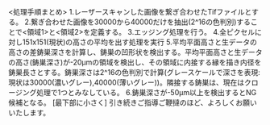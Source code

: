 <処理手順まとめ>
1.レーザースキャンした画像を繋ぎ合わせたTifファイルとする。
2.繋ぎ合わせた画像を30000から40000だけを抽出(2^16の色判別)することで<領域1>と<領域2>を定義する。
3.エッジング処理を行う。
4.全ピクセルに対し151x151(現状)の高さの平均を出す処理を実行
5.平均平面高さと生データの高さの差鋳巣深さを計算し、鋳巣の凹形状を検出する。平均平面高さと生データの高さ(鋳巣深さ)が-20μmの領域を検出し、その領域に内接する縁を描き内径を鋳巣長さとする。鋳巣深さは2^16の色判別で計算(グレースケールで深さを表現:現状は30000(濃いグレー),40000(薄いグレー))。隣接する鋳巣は、現在はクロージング処理で1つとみなしている。
6.鋳巣深さが-50μm以上を検出するとNG候補となる。
[最下部に小さく]
引き続きご指導ご鞭撻のほど、よろしくお願いいたします。
